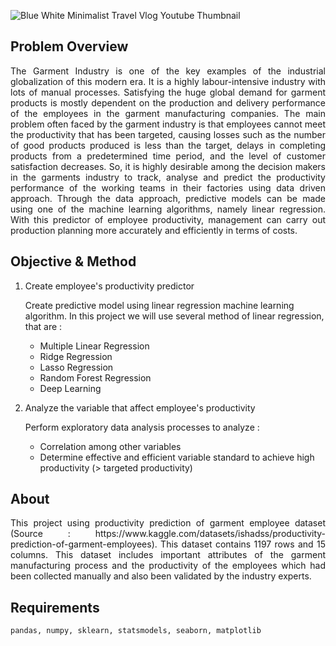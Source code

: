 ![Blue White Minimalist Travel Vlog Youtube Thumbnail](https://user-images.githubusercontent.com/100056450/231661893-49988f19-51af-4485-bfc6-4cc7230f3045.jpg)

## Problem Overview
<p align="justify">The Garment Industry is one of the key examples of the industrial globalization of this modern era. It is a highly labour-intensive industry with lots of manual processes. Satisfying the huge global demand for garment products is mostly dependent on the production and delivery performance of the employees in the garment manufacturing companies. The main problem often faced by the garment industry is that employees cannot meet the productivity that has been targeted, causing losses such as the number of good products produced is less than the target, delays in completing products from a predetermined time period, and the level of customer satisfaction decreases. So, it is highly desirable among the decision makers in the garments industry to track, analyse and predict the productivity performance of the working teams in their factories using data driven approach. Through the data approach, predictive models can be made using one of the machine learning algorithms, namely linear regression. With this predictor of employee productivity, management can carry out production planning more accurately and efficiently in terms of costs.</p>

## Objective & Method
1. Create employee's productivity predictor
   
   Create predictive model using linear regression machine learning algorithm. In this project we will use several method of linear regression, that are :
   * Multiple Linear Regression
   * Ridge Regression
   * Lasso Regression
   * Random Forest Regression
   * Deep Learning
2. Analyze the variable that affect employee's productivity
   
   Perform exploratory data analysis processes to analyze :
   * Correlation among other variables
   * Determine effective and efficient variable standard to achieve high productivity (> targeted productivity)



## About
<p align="justify">This project using productivity prediction of garment employee dataset (Source : https://www.kaggle.com/datasets/ishadss/productivity-prediction-of-garment-employees). This dataset contains 1197 rows and 15 columns. This dataset includes important attributes of the garment manufacturing process and the productivity of the employees which had been collected manually and also been validated by the industry experts. </p>


## Requirements

```
pandas, numpy, sklearn, statsmodels, seaborn, matplotlib
